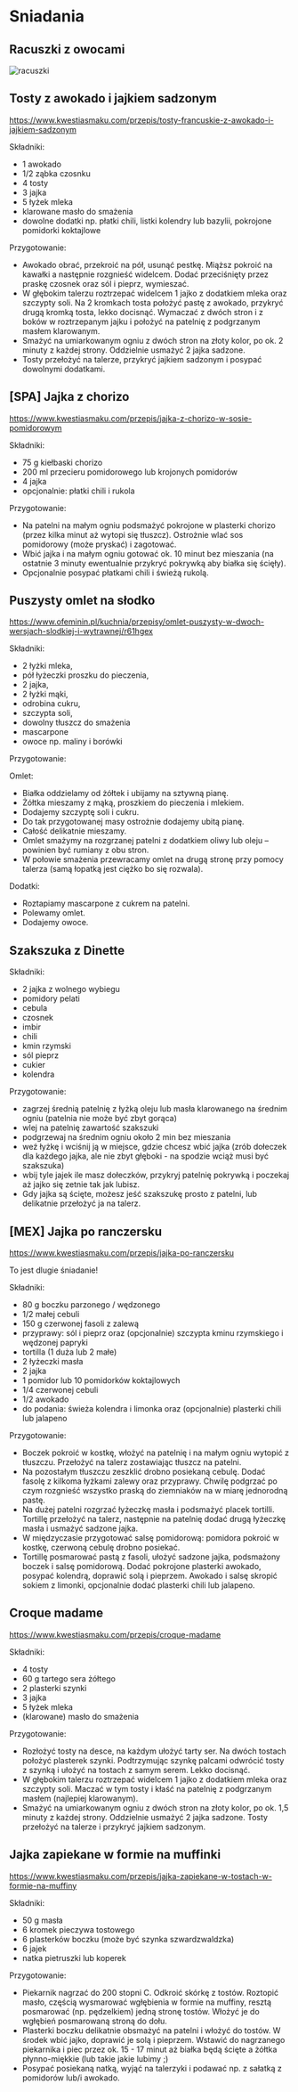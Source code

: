 # Sniadania

## Racuszki z owocami
![racuszki](res/racuszki.png)

## Tosty z awokado i jajkiem sadzonym
https://www.kwestiasmaku.com/przepis/tosty-francuskie-z-awokado-i-jajkiem-sadzonym

Składniki:
* 1 awokado
* 1/2 ząbka czosnku
* 4 tosty
* 3 jajka
* 5 łyżek mleka
* klarowane masło do smażenia
* dowolne dodatki np. płatki chili, listki kolendry lub bazylii, pokrojone pomidorki koktajlowe

Przygotowanie:

* Awokado obrać, przekroić na pół, usunąć pestkę. Miąższ pokroić na kawałki a następnie rozgnieść widelcem. Dodać przeciśnięty przez praskę czosnek oraz sól i pieprz, wymieszać.
* W głębokim talerzu roztrzepać widelcem 1 jajko z dodatkiem mleka oraz szczypty soli. Na 2 kromkach tosta położyć pastę z awokado, przykryć drugą kromką tosta, lekko docisnąć. Wymaczać z dwóch stron i z boków w roztrzepanym jajku i położyć na patelnię z podgrzanym masłem klarowanym.
* Smażyć na umiarkowanym ogniu z dwóch stron na złoty kolor, po ok. 2 minuty z każdej strony. Oddzielnie usmażyć 2 jajka sadzone.
* Tosty przełożyć na talerze, przykryć jajkiem sadzonym i posypać dowolnymi dodatkami.

## [SPA] Jajka z chorizo
https://www.kwestiasmaku.com/przepis/jajka-z-chorizo-w-sosie-pomidorowym

Składniki:
* 75 g kiełbaski chorizo
* 200 ml przecieru pomidorowego lub krojonych pomidorów
* 4 jajka
* opcjonalnie: płatki chili i rukola

Przygotowanie:
* Na patelni na małym ogniu podsmażyć pokrojone w plasterki chorizo (przez kilka minut aż wytopi się tłuszcz). Ostrożnie wlać sos pomidorowy (może pryskać) i zagotować.
* Wbić jajka i na małym ogniu gotować ok. 10 minut bez mieszania (na ostatnie 3 minuty ewentualnie przykryć pokrywką aby białka się ścięły).
* Opcjonalnie posypać płatkami chili i świeżą rukolą.

## Puszysty omlet na słodko
https://www.ofeminin.pl/kuchnia/przepisy/omlet-puszysty-w-dwoch-wersjach-slodkiej-i-wytrawnej/r61hgex

Składniki:
* 2 łyżki mleka,
* pół łyżeczki proszku do pieczenia,
* 2 jajka,
* 2 łyżki mąki,
* odrobina cukru,
* szczypta soli,
* dowolny tłuszcz do smażenia
* mascarpone
* owoce np. maliny i borówki

Przygotowanie:

Omlet:
* Białka oddzielamy od żółtek i ubijamy na sztywną pianę. 
* Żółtka mieszamy z mąką, proszkiem do pieczenia i mlekiem. 
* Dodajemy szczyptę soli i cukru. 
* Do tak przygotowanej masy ostrożnie dodajemy ubitą pianę. 
* Całość delikatnie mieszamy. 
* Omlet smażymy na rozgrzanej patelni z dodatkiem oliwy lub oleju – powinien być rumiany z obu stron.
* W połowie smażenia przewracamy omlet na drugą stronę przy pomocy talerza (samą łopatką jest ciężko bo się rozwala).

Dodatki:
* Roztapiamy mascarpone z cukrem na patelni.
* Polewamy omlet.
* Dodajemy owoce.

## Szakszuka z Dinette
Składniki:
* 2 jajka z wolnego wybiegu
* pomidory pelati
* cebula
* czosnek
* imbir 
* chili 
* kmin rzymski 
* sól pieprz
* cukier
* kolendra

Przygotowanie:
* zagrzej średnią patelnię z łyżką oleju lub masła klarowanego na średnim ogniu (patelnia nie może być zbyt gorąca)
* wlej na patelnię zawartość szakszuki
* podgrzewaj na średnim ogniu około 2 min bez mieszania
* weź łyżkę i wciśnij ją w miejsce, gdzie chcesz wbić jajka (zrób dołeczek dla każdego jajka, ale nie zbyt głęboki - na spodzie wciąż musi być szakszuka)
* wbij tyle jajek ile masz dołeczków, przykryj patelnię pokrywką i poczekaj aż jajko się zetnie tak jak lubisz. 
* Gdy jajka są ścięte, możesz jeść szakszukę prosto z patelni, lub delikatnie przełożyć ja na talerz. 

## [MEX] Jajka po ranczersku
https://www.kwestiasmaku.com/przepis/jajka-po-ranczersku

To jest dlugie śniadanie!

Składniki:
* 80 g boczku parzonego / wędzonego
* 1/2 małej cebuli
* 150 g czerwonej fasoli z zalewą
* przyprawy: sól i pieprz oraz (opcjonalnie) szczypta kminu rzymskiego i wędzonej papryki
* tortilla (1 duża lub 2 małe)
* 2 łyżeczki masła
* 2 jajka
* 1 pomidor lub 10 pomidorków koktajlowych
* 1/4 czerwonej cebuli
* 1/2 awokado
* do podania: świeża kolendra i limonka oraz (opcjonalnie) plasterki chili lub jalapeno

Przygotowanie:
* Boczek pokroić w kostkę, włożyć na patelnię i na małym ogniu wytopić z tłuszczu. Przełożyć na talerz zostawiając tłuszcz na patelni.
* Na pozostałym tłuszczu zeszklić drobno posiekaną cebulę. Dodać fasolę z kilkoma łyżkami zalewy oraz przyprawy. Chwilę podgrzać po czym rozgnieść wszystko praską do ziemniaków na w miarę jednorodną pastę.
* Na dużej patelni rozgrzać łyżeczkę masła i podsmażyć placek tortilli. Tortillę przełożyć na talerz, następnie na patelnię dodać drugą łyżeczkę masła i usmażyć sadzone jajka.
* W międzyczasie przygotować salsę pomidorową: pomidora pokroić w kostkę, czerwoną cebulę drobno posiekać.
* Tortillę posmarować pastą z fasoli, ułożyć sadzone jajka, podsmażony boczek i salsę pomidorową. Dodać pokrojone plasterki awokado, posypać kolendrą, doprawić solą i pieprzem. Awokado i salsę skropić sokiem z limonki, opcjonalnie dodać plasterki chili lub jalapeno.

## Croque madame
https://www.kwestiasmaku.com/przepis/croque-madame

Składniki:
* 4 tosty
* 60 g tartego sera żółtego
* 2 plasterki szynki
* 3 jajka
* 5 łyżek mleka
* (klarowane) masło do smażenia

Przygotowanie:
* Rozłożyć tosty na desce, na każdym ułożyć tarty ser. Na dwóch tostach położyć plasterek szynki. Podtrzymując szynkę palcami odwrócić tosty z szynką i ułożyć na tostach z samym serem. Lekko docisnąć.
* W głębokim talerzu roztrzepać widelcem 1 jajko z dodatkiem mleka oraz szczypty soli. Maczać w tym tosty i kłaść na patelnię z podgrzanym masłem (najlepiej klarowanym).
* Smażyć na umiarkowanym ogniu z dwóch stron na złoty kolor, po ok. 1,5 minuty z każdej strony. Oddzielnie usmażyć 2 jajka sadzone. Tosty przełożyć na talerze i przykryć jajkiem sadzonym.

## Jajka zapiekane w formie na muffinki
https://www.kwestiasmaku.com/przepis/jajka-zapiekane-w-tostach-w-formie-na-muffiny

Składniki:
* 50 g masła
* 6 kromek pieczywa tostowego
* 6 plasterków boczku (może być szynka szwardzwaldzka)
* 6 jajek
* natka pietruszki lub koperek

Przygotowanie:
* Piekarnik nagrzać do 200 stopni C. Odkroić skórkę z tostów. Roztopić masło, częścią wysmarować wgłębienia w formie na muffiny, resztą posmarować (np. pędzelkiem) jedną stronę tostów. Włożyć je do wgłębień posmarowaną stroną do dołu.
* Plasterki boczku delikatnie obsmażyć na patelni i włożyć do tostów. W środek wbić jajko, doprawić je solą i pieprzem. Wstawić do nagrzanego piekarnika i piec przez ok. 15 - 17 minut aż białka będą ścięte a żółtka płynno-miękkie (lub takie jakie lubimy ;)
* Posypać posiekaną natką, wyjąć na talerzyki i podawać np. z sałatką z pomidorów lub/i awokado.

